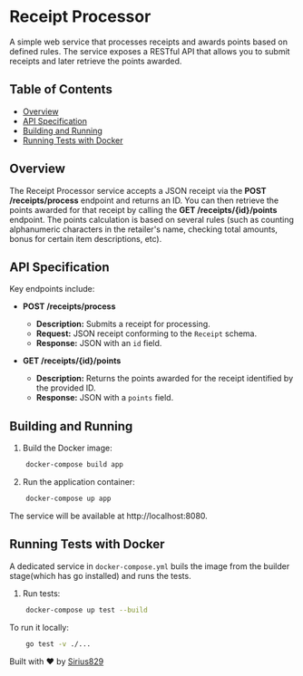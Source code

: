 # Receipt Processor

A simple web service that processes receipts and awards points based on defined rules.
The service exposes a RESTful API that allows you to submit receipts and later retrieve the points awarded.

## Table of Contents

- [Overview](#overview)
- [API Specification](#api-specification)
- [Building and Running](#building-and-running)
- [Running Tests with Docker](#running-tests-with-docker)

## Overview

The Receipt Processor service accepts a JSON receipt via the **POST /receipts/process** endpoint and returns an ID. 
You can then retrieve the points awarded for that receipt by calling the **GET /receipts/{id}/points** endpoint.
The points calculation is based on several rules (such as counting alphanumeric characters in the retailer's name, checking total amounts, bonus for certain item descriptions, etc).

## API Specification

Key endpoints include:

- **POST /receipts/process**
  - **Description:** Submits a receipt for processing.
  - **Request:** JSON receipt conforming to the `Receipt` schema.
  - **Response:** JSON with an `id` field.
  
- **GET /receipts/{id}/points**
  - **Description:** Returns the points awarded for the receipt identified by the provided ID.
  - **Response:** JSON with a `points` field.

## Building and Running

1. Build the Docker image:

```bash
    docker-compose build app
```

2. Run the application container:

```bash
    docker-compose up app
```

The service will be available at http://localhost:8080.

## Running Tests with Docker

A dedicated service in `docker-compose.yml` buils the image from the builder stage(which has go installed) and runs the tests.

1. Run tests:

```bash
    docker-compose up test --build
```

To run it locally:

```bash
    go test -v ./...
```
Built with ❤️ by [Sirius829](https://github.com/sirius829)
